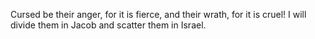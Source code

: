 Cursed be their anger, for it is fierce, and their wrath, for it is cruel! I will divide them in Jacob and scatter them in Israel.
